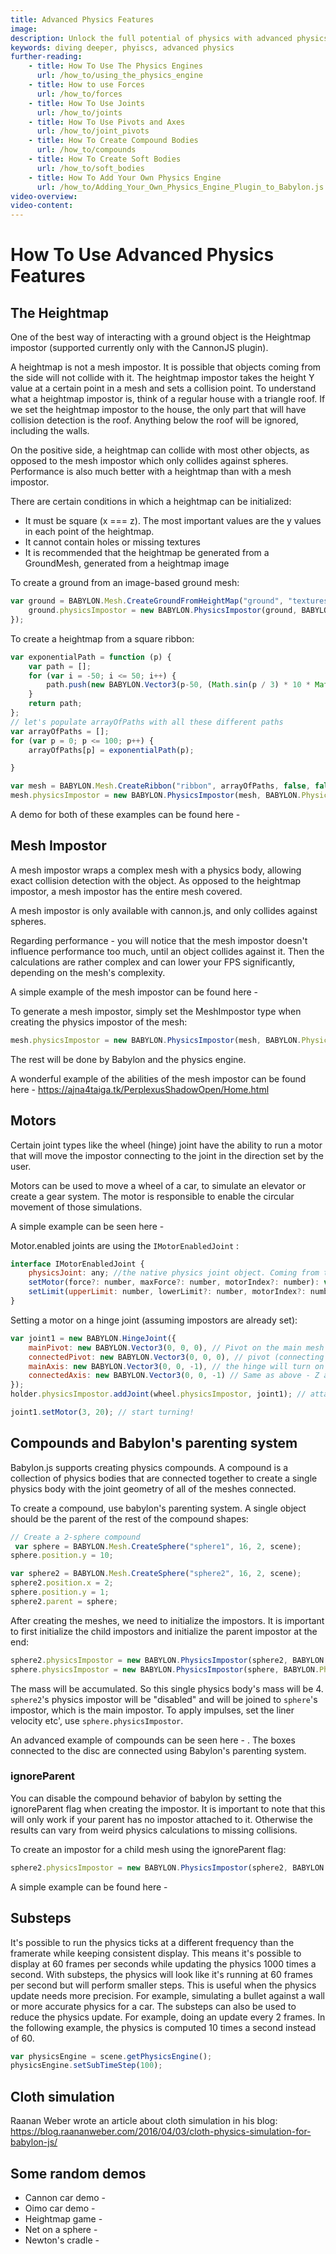 ```yaml
---
title: Advanced Physics Features
image: 
description: Unlock the full potential of physics with advanced physics features in Babylon.js.
keywords: diving deeper, phyiscs, advanced physics
further-reading:
    - title: How To Use The Physics Engines
      url: /how_to/using_the_physics_engine
    - title: How to use Forces
      url: /how_to/forces
    - title: How To Use Joints
      url: /how_to/joints
    - title: How To Use Pivots and Axes
      url: /how_to/joint_pivots
    - title: How To Create Compound Bodies
      url: /how_to/compounds
    - title: How To Create Soft Bodies
      url: /how_to/soft_bodies
    - title: How To Add Your Own Physics Engine
      url: /how_to/Adding_Your_Own_Physics_Engine_Plugin_to_Babylon.js
video-overview:
video-content:
---
```


# How To Use Advanced Physics Features

## The Heightmap

One of the best way of interacting with a ground object is the Heightmap impostor (supported currently only with the CannonJS plugin).

A heightmap is not a mesh impostor. It is possible that objects coming from the side will not collide with it. The heightmap impostor takes the height Y value at a certain point in a mesh and sets a collision point. To understand what a heightmap impostor is, think of a regular house with a triangle roof. If we set the heightmap impostor to the house, the only part that will have collision detection is the roof. Anything below the roof will be ignored, including the walls.

On the positive side, a heightmap can collide with most other objects, as opposed to the mesh impostor which only collides against spheres. Performance is also much better with a heightmap than with a mesh impostor.

There are certain conditions in which a heightmap can be initialized:

* It must be square (x === z). The most important values are the y values in each point of the heightmap.
* It cannot contain holes or missing textures
* It is recommended that the heightmap be generated from a GroundMesh, generated from a heightmap image

To create a ground from an image-based ground mesh:

```javascript
var ground = BABYLON.Mesh.CreateGroundFromHeightMap("ground", "textures/worldHeightMap.jpg", 200, 200, 50, 0, 30, scene, false, function () {
    ground.physicsImpostor = new BABYLON.PhysicsImpostor(ground, BABYLON.PhysicsImpostor.HeightmapImpostor, { mass: 0 });
});
```

To create a heightmap from a square ribbon:

```javascript
var exponentialPath = function (p) {
    var path = [];
    for (var i = -50; i <= 50; i++) {
        path.push(new BABYLON.Vector3(p-50, (Math.sin(p / 3) * 10 * Math.exp((i - p) / 100) + i / 3), i));
    }
    return path;
};
// let's populate arrayOfPaths with all these different paths
var arrayOfPaths = [];
for (var p = 0; p <= 100; p++) {
    arrayOfPaths[p] = exponentialPath(p);

}

var mesh = BABYLON.Mesh.CreateRibbon("ribbon", arrayOfPaths, false, false, 0, scene);
mesh.physicsImpostor = new BABYLON.PhysicsImpostor(mesh, BABYLON.PhysicsImpostor.HeightmapImpostor, { mass: 0, friction:1, restitution: 0.5 });
```

A demo for both of these examples can be found here - 
<Playground id="#D3LQD#7" title="Creating Ground From An Image-Based Ground Mesh" description="Simple example of creating ground from an image based ground mesh." image=""/>
<Playground id="#EXL6K#9" title="Creating A Heightmap From A Square Ribbon" description="Simple example of creating a heightmap from a square ribbon." image=""/>

## Mesh Impostor

A mesh impostor wraps a complex mesh with a physics body, allowing exact collision detection with the object. As opposed to the heightmap impostor, a mesh impostor has the entire mesh covered.

A mesh impostor is only available with cannon.js, and only collides against spheres.

Regarding performance - you will notice that the mesh impostor doesn't influence performance too much, until an object collides against it. Then the calculations are rather complex and can lower your FPS significantly, depending on the mesh's complexity.

A simple example of the mesh impostor can be found here - <Playground id="#3B3135#1" title="Mesh Imposter Example" description="Simple example of a mesh imposter." image=""/>

To generate a mesh impostor, simply set the MeshImpostor type when creating the physics impostor of the mesh:

```javascript
mesh.physicsImpostor = new BABYLON.PhysicsImpostor(mesh, BABYLON.PhysicsImpostor.MeshImpostor, {mass: 0});
```

The rest will be done by Babylon and the physics engine.

A wonderful example of the abilities of the mesh impostor can be found here - https://ajna4taiga.tk/PerplexusShadowOpen/Home.html

## Motors

Certain joint types like the wheel (hinge) joint have the ability to run a motor that will move the impostor connecting to the joint in the direction set by the user.

Motors can be used to move a wheel of a car, to simulate an elevator or create a gear system. The motor is responsible to enable the circular movement of those simulations.

A simple example can be seen here - <Playground id="#5W5B6W#1" title="Simple Motor Example" description="Simple example of a motor joint." image=""/>

Motor.enabled joints are using the `IMotorEnabledJoint` :

```javascript
interface IMotorEnabledJoint {
    physicsJoint: any; //the native physics joint object. Coming from the selected engine.
    setMotor(force?: number, maxForce?: number, motorIndex?: number): void; // provide force to the motor
    setLimit(upperLimit: number, lowerLimit?: number, motorIndex?: number): void; // set limits to the motor
}
```

Setting a motor on a hinge joint (assuming impostors are already set):

```javascript
var joint1 = new BABYLON.HingeJoint({
    mainPivot: new BABYLON.Vector3(0, 0, 0), // Pivot on the main mesh
    connectedPivot: new BABYLON.Vector3(0, 0, 0), // pivot (connecting point) on the connected pivot
    mainAxis: new BABYLON.Vector3(0, 0, -1), // the hinge will turn on the Z axis
    connectedAxis: new BABYLON.Vector3(0, 0, -1) // Same as above - Z axis on the connected mesh
});
holder.physicsImpostor.addJoint(wheel.physicsImpostor, joint1); // attach holder (main) and wheel using the defined hinge joint

joint1.setMotor(3, 20); // start turning!
```

## Compounds and Babylon's parenting system

Babylon.js supports creating physics compounds. A compound is a collection of physics bodies that are connected together to create a single physics body with the joint geometry of all of the meshes connected.

To create a compound, use babylon's parenting system. A single object should be the parent of the rest of the compound shapes:

```javascript
// Create a 2-sphere compound
 var sphere = BABYLON.Mesh.CreateSphere("sphere1", 16, 2, scene);
sphere.position.y = 10;

var sphere2 = BABYLON.Mesh.CreateSphere("sphere2", 16, 2, scene);
sphere2.position.x = 2;
sphere.position.y = 1;
sphere2.parent = sphere;
```

After creating the meshes, we need to initialize the impostors. It is important to first initialize the child impostors and initialize the parent impostor at the end:

```javascript
sphere2.physicsImpostor = new BABYLON.PhysicsImpostor(sphere2, BABYLON.PhysicsImpostor.SphereImpostor, {mass: 2, restitution: 0.8});
sphere.physicsImpostor = new BABYLON.PhysicsImpostor(sphere, BABYLON.PhysicsImpostor.SphereImpostor, {mass: 2, restitution: 0.8});
```

The mass will be accumulated. So this single physics body's mass will be 4. `sphere2`'s physics impostor will be "disabled" and will be joined to `sphere`'s impostor, which is the main impostor. To apply impulses, set the liner velocity etc', use `sphere.physicsImpostor`.

<Playground id="#PRHF00#6" title="Advanced Physics Compounds Example 1" description="Advanced example of physics compounds." image=""/>

An advanced example of compounds can be seen here - <Playground id="#5W5B6W#3" title="Advanced Physics Compounds Example 2" description="Advanced example of physics compounds." image=""/>. The boxes connected to the disc are connected using Babylon's parenting system.

### ignoreParent

You can disable the compound behavior of babylon by setting the ignoreParent flag when creating the impostor.
It is important to note that this will only work if your parent has no impostor attached to it. Otherwise the results can vary from weird physics calculations to missing collisions.

To create an impostor for a child mesh using the ignoreParent flag:

```javascript
sphere2.physicsImpostor = new BABYLON.PhysicsImpostor(sphere2, BABYLON.PhysicsImpostor.SphereImpostor, {ignoreParent: true, mass: 2, restitution: 0.8});
```

A simple example can be found here - <Playground id="#PRHF00#4" title="Ignore Parent Example" description="Simple example of ignoring a physics parent." image=""/>

## Substeps

It's possible to run the physics ticks at a different frequency than the framerate while keeping consistent display.
This means it's possible to display at 60 frames per seconds while updating the physics 1000 times a second.
With substeps, the physics will look like it's running at 60 frames per second but will perform smaller steps.
This is useful when the physics update needs more precision. For example, simulating a bullet against a wall or more accurate physics for a car.
The substeps can also be used to reduce the physics update. For example, doing an update every 2 frames.
In the following example, the physics is computed 10 times a second instead of 60. 

```javascript
var physicsEngine = scene.getPhysicsEngine();
physicsEngine.setSubTimeStep(100);
```

<Playground id="#YUNAST#21" title="Substeps Example" description="Simple example of using substeps." image=""/>

## Cloth simulation

Raanan Weber wrote an article about cloth simulation in his blog: <https://blog.raananweber.com/2016/04/03/cloth-physics-simulation-for-babylon-js/>

## Some random demos

* Cannon car demo - <Playground id="#UGMIH#8" title="Cannon Car Demo" description="Cannon Car Demo" image=""/>
* Oimo car demo - <Playground id="#SFELK#3" title="Oimo Car Demo" description="Oimo Car Demo" image=""/>
* Heightmap game - <Playground id="#DLBW7#11" title="Heightmap Game" description="Heightmap Game" image=""/>
* Net on a sphere - <Playground id="#1M67K8#7" title="Net On A Sphere" description="Net On A Sphere" image=""/>
* Newton's cradle - <Playground id="#MDMVA#18" title="Newton's Cradle" description="Newton's Cradle" image=""/>